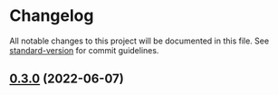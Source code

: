 # Changelog

All notable changes to this project will be documented in this file. See [standard-version](https://github.com/conventional-changelog/standard-version) for commit guidelines.

## [0.3.0](https://github.com/DulliAG/A3RLRPG-Infoapp/compare/v0.1.3...v0.3.0) (2022-06-07)
